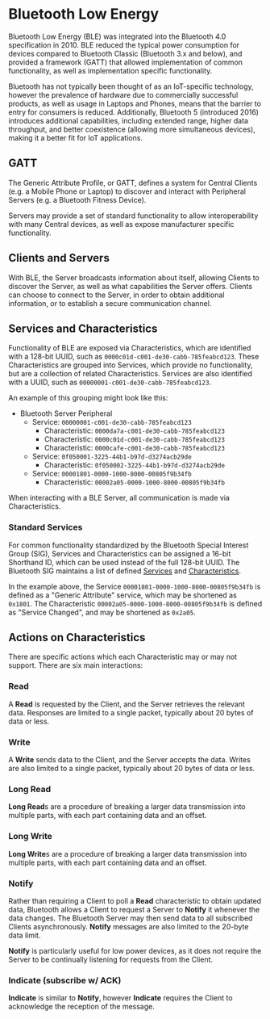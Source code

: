 # Bluetooth Low Energy

Bluetooth Low Energy (BLE) was integrated into the Bluetooth 4.0 specification in 2010. BLE reduced the typical power consumption for devices compared to Bluetooth Classic (Bluetooth 3.x and below), and provided a framework (GATT) that allowed implementation of common functionality, as well as implementation specific functionality.

Bluetooth has not typically been thought of as an IoT-specific technology, however the prevalence of hardware due to commercially successful products, as well as usage in Laptops and Phones, means that the barrier to entry for consumers is reduced. Additionally, Bluetooth 5 (introduced 2016) introduces additional capabilities, including extended range, higher data throughput, and better coexistence (allowing more simultaneous devices), making it a better fit for IoT applications.

## GATT

The Generic Attribute Profile, or GATT, defines a system for Central Clients (e.g. a Mobile Phone or Laptop) to discover and interact with Peripheral Servers (e.g. a Bluetooth Fitness Device).

Servers may provide a set of standard functionality to allow interoperability with many Central devices, as well as expose manufacturer specific functionality.

## Clients and Servers

With BLE, the Server broadcasts information about itself, allowing Clients to discover the Server, as well as what capabilities the Server offers. Clients can choose to connect to the Server, in order to obtain additional information, or to establish a secure communication channel.

## Services and Characteristics

Functionality of BLE are exposed via Characteristics, which are identified with a 128-bit UUID, such as `0000c01d-c001-de30-cabb-785feabcd123`. These Characteristics are grouped into Services, which provide no functionality, but are a collection of related Characteristics. Services are also identified with a UUID, such as `00000001-c001-de30-cabb-785feabcd123`.

An example of this grouping might look like this:

* Bluetooth Server Peripheral
    * Service: `00000001-c001-de30-cabb-785feabcd123`
        * Characteristic: `0000da7a-c001-de30-cabb-785feabcd123`
        * Characteristic: `0000c01d-c001-de30-cabb-785feabcd123`
        * Characteristic: `0000cafe-c001-de30-cabb-785feabcd123`
    * Service: `0f050001-3225-44b1-b97d-d3274acb29de`
        * Characteristic: `0f050002-3225-44b1-b97d-d3274acb29de`
    * Service: `00001801-0000-1000-8000-00805f9b34fb`
        * Characteristic: `00002a05-0000-1000-8000-00805f9b34fb`

When interacting with a BLE Server, all communication is made via Characteristics.

### Standard Services

For common functionality standardized by the Bluetooth Special Interest Group (SIG), Services and Characteristics can be assigned a 16-bit Shorthand ID, which can be used instead of the full 128-bit UUID. The Bluetooth SIG maintains a list of defined [Services] and [Characteristics].

[Services]: https://www.bluetooth.com/specifications/gatt/services
[Characteristics]: https://www.bluetooth.com/specifications/gatt/characteristics

In the example above, the Service `00001801-0000-1000-8000-00805f9b34fb` is defined as a "Generic Attribute" service, which may be shortened as `0x1801`. The Characteristic `00002a05-0000-1000-8000-00805f9b34fb` is defined as "Service Changed", and may be shortened as `0x2a05`.

## Actions on Characteristics

There are specific actions which each Characteristic may or may not support. There are six main interactions:

### Read

A **Read** is requested by the Client, and the Server retrieves the relevant data. Responses are limited to a single packet, typically about 20 bytes of data or less.

### Write

A **Write** sends data to the Client, and the Server accepts the data. Writes are also limited to a single packet, typically about 20 bytes of data or less.

### Long Read

**Long Read**s are a procedure of breaking a larger data transmission into multiple parts, with each part containing data and an offset.

### Long Write

**Long Write**s are a procedure of breaking a larger data transmission into multiple parts, with each part containing data and an offset.

### Notify

Rather than requiring a Client to poll a **Read** characteristic to obtain updated data, Bluetooth allows a Client to request a Server to **Notify** it whenever the data changes. The Bluetooth Server may then send data to all subscribed Clients asynchronously. **Notify** messages are also limited to the 20-byte data limit.

**Notify** is particularly useful for low power devices, as it does not require the Server to be continually listening for requests from the Client.

### Indicate (subscribe w/ ACK)

**Indicate** is similar to **Notify**, however **Indicate** requires the Client to acknowledge the reception of the message.

